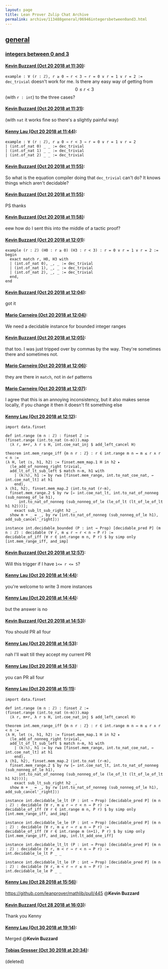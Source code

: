 ```yaml
---
layout: page
title: Lean Prover Zulip Chat Archive 
permalink: archive/113488general/06946integersbetween0and3.html
---
```


## [general](index.html)
### [integers between 0 and 3](06946integersbetween0and3.html)

#### [Kevin Buzzard (Oct 20 2018 at 11:30)](https://leanprover.zulipchat.com/#narrow/stream/113488-general/topic/integers%20between%200%20and%203/near/136162002):
`example : ∀ (r : ℤ), r ≥ 0 → r < 3 → r = 0 ∨ r = 1 ∨ r = 2 := dec_trivial` doesn't work for me. Is there any easy way of getting from $$0\leq r<3$$ (with `r : int`) to the three cases?

#### [Kevin Buzzard (Oct 20 2018 at 11:31)](https://leanprover.zulipchat.com/#narrow/stream/113488-general/topic/integers%20between%200%20and%203/near/136162014):
(with `nat` it works fine so there's a slightly painful way)

#### [Kenny Lau (Oct 20 2018 at 11:44)](https://leanprover.zulipchat.com/#narrow/stream/113488-general/topic/integers%20between%200%20and%203/near/136162377):
```lean
example : ∀ (r : ℤ), r ≥ 0 → r < 3 → r = 0 ∨ r = 1 ∨ r = 2
| (int.of_nat 0) _ _ := dec_trivial
| (int.of_nat 1) _ _ := dec_trivial
| (int.of_nat 2) _ _ := dec_trivial
```

#### [Kevin Buzzard (Oct 20 2018 at 11:55)](https://leanprover.zulipchat.com/#narrow/stream/113488-general/topic/integers%20between%200%20and%203/near/136162649):
So what is the equation compiler doing that `dec_trivial` can't do? It knows things which aren't decidable?

#### [Kevin Buzzard (Oct 20 2018 at 11:55)](https://leanprover.zulipchat.com/#narrow/stream/113488-general/topic/integers%20between%200%20and%203/near/136162650):
PS thanks

#### [Kevin Buzzard (Oct 20 2018 at 11:58)](https://leanprover.zulipchat.com/#narrow/stream/113488-general/topic/integers%20between%200%20and%203/near/136162733):
eew how do I sent this into the middle of a tactic proof?

#### [Kevin Buzzard (Oct 20 2018 at 12:01)](https://leanprover.zulipchat.com/#narrow/stream/113488-general/topic/integers%20between%200%20and%203/near/136162829):
```lean
example (r : ℤ) (H0 : r ≥ 0) (H3 : r < 3) : r = 0 ∨ r = 1 ∨ r = 2 :=
begin
  exact match r, H0, H3 with
  | (int.of_nat 0), _, _ := dec_trivial
  | (int.of_nat 1), _, _ := dec_trivial
  | (int.of_nat 2), _, _ := dec_trivial
  end,
end
```

#### [Kevin Buzzard (Oct 20 2018 at 12:04)](https://leanprover.zulipchat.com/#narrow/stream/113488-general/topic/integers%20between%200%20and%203/near/136162916):
got it

#### [Mario Carneiro (Oct 20 2018 at 12:04)](https://leanprover.zulipchat.com/#narrow/stream/113488-general/topic/integers%20between%200%20and%203/near/136162917):
We need a decidable instance for bounded integer ranges

#### [Kevin Buzzard (Oct 20 2018 at 12:05)](https://leanprover.zulipchat.com/#narrow/stream/113488-general/topic/integers%20between%200%20and%203/near/136162930):
that too. I was just tripped over by commas by the way. They're sometimes there and sometimes not.

#### [Mario Carneiro (Oct 20 2018 at 12:06)](https://leanprover.zulipchat.com/#narrow/stream/113488-general/topic/integers%20between%200%20and%203/near/136162975):
they are there in `match`, not in `def` patterns

#### [Mario Carneiro (Oct 20 2018 at 12:07)](https://leanprover.zulipchat.com/#narrow/stream/113488-general/topic/integers%20between%200%20and%203/near/136162980):
I agree that this is an annoying inconsistency, but it also makes sense locally, if you change it then it doesn't fit something else

#### [Kenny Lau (Oct 20 2018 at 12:12)](https://leanprover.zulipchat.com/#narrow/stream/113488-general/topic/integers%20between%200%20and%203/near/136163123):
```lean
import data.finset

def int.range (m n : ℤ) : finset ℤ :=
(finset.range (int.to_nat (n-m))).map
  ⟨λ r, m+r, λ r s H, int.coe_nat_inj $ add_left_cancel H⟩

theorem int.mem_range_iff {m n r : ℤ} : r ∈ int.range m n ↔ m ≤ r ∧ r < n :=
⟨λ H, let ⟨s, h1, h2⟩ := finset.mem_map.1 H in h2 ▸
  ⟨le_add_of_nonneg_right trivial,
  add_lt_of_lt_sub_left $ match n-m, h1 with
    | (k:ℕ), h1 := by rwa [finset.mem_range, int.to_nat_coe_nat, ← int.coe_nat_lt] at h1
    end⟩,
λ ⟨h1, h2⟩, finset.mem_map.2 ⟨int.to_nat (r-m),
  finset.mem_range.2 $ by rw [← int.coe_nat_lt, int.to_nat_of_nonneg (sub_nonneg_of_le h1),
      int.to_nat_of_nonneg (sub_nonneg_of_le (le_of_lt (lt_of_le_of_lt h1 h2)))];
    exact sub_lt_sub_right h2 _,
  show m + _ = _, by rw [int.to_nat_of_nonneg (sub_nonneg_of_le h1), add_sub_cancel'_right]⟩⟩

instance int.decidable_bounded (P : int → Prop) [decidable_pred P] (m n : ℤ) : decidable (∀ r, m ≤ r → r < n → P r) :=
decidable_of_iff (∀ r ∈ int.range m n, P r) $ by simp only [int.mem_range_iff, and_imp]
```

#### [Kevin Buzzard (Oct 20 2018 at 12:57)](https://leanprover.zulipchat.com/#narrow/stream/113488-general/topic/integers%20between%200%20and%203/near/136164321):
Will this trigger if I have `1<= r <= 5`?

#### [Kenny Lau (Oct 20 2018 at 14:44)](https://leanprover.zulipchat.com/#narrow/stream/113488-general/topic/integers%20between%200%20and%203/near/136167268):
you're welcome to write 3 more instances

#### [Kenny Lau (Oct 20 2018 at 14:44)](https://leanprover.zulipchat.com/#narrow/stream/113488-general/topic/integers%20between%200%20and%203/near/136167269):
but the answer is no

#### [Kevin Buzzard (Oct 20 2018 at 14:53)](https://leanprover.zulipchat.com/#narrow/stream/113488-general/topic/integers%20between%200%20and%203/near/136167496):
You should PR all four

#### [Kenny Lau (Oct 20 2018 at 14:53)](https://leanprover.zulipchat.com/#narrow/stream/113488-general/topic/integers%20between%200%20and%203/near/136167500):
nah I'll wait till they accept my current PR

#### [Kenny Lau (Oct 20 2018 at 14:53)](https://leanprover.zulipchat.com/#narrow/stream/113488-general/topic/integers%20between%200%20and%203/near/136167501):
you can PR all four

#### [Kenny Lau (Oct 20 2018 at 15:11)](https://leanprover.zulipchat.com/#narrow/stream/113488-general/topic/integers%20between%200%20and%203/near/136168035):
```lean
import data.finset

def int.range (m n : ℤ) : finset ℤ :=
(finset.range (int.to_nat (n-m))).map
  ⟨λ r, m+r, λ r s H, int.coe_nat_inj $ add_left_cancel H⟩

theorem int.mem_range_iff {m n r : ℤ} : r ∈ int.range m n ↔ m ≤ r ∧ r < n :=
⟨λ H, let ⟨s, h1, h2⟩ := finset.mem_map.1 H in h2 ▸
  ⟨le_add_of_nonneg_right trivial,
  add_lt_of_lt_sub_left $ match n-m, h1 with
    | (k:ℕ), h1 := by rwa [finset.mem_range, int.to_nat_coe_nat, ← int.coe_nat_lt] at h1
    end⟩,
λ ⟨h1, h2⟩, finset.mem_map.2 ⟨int.to_nat (r-m),
  finset.mem_range.2 $ by rw [← int.coe_nat_lt, int.to_nat_of_nonneg (sub_nonneg_of_le h1),
      int.to_nat_of_nonneg (sub_nonneg_of_le (le_of_lt (lt_of_le_of_lt h1 h2)))];
    exact sub_lt_sub_right h2 _,
  show m + _ = _, by rw [int.to_nat_of_nonneg (sub_nonneg_of_le h1), add_sub_cancel'_right]⟩⟩

instance int.decidable_le_lt (P : int → Prop) [decidable_pred P] (m n : ℤ) : decidable (∀ r, m ≤ r → r < n → P r) :=
decidable_of_iff (∀ r ∈ int.range m n, P r) $ by simp only [int.mem_range_iff, and_imp]

instance int.decidable_le_le (P : int → Prop) [decidable_pred P] (m n : ℤ) : decidable (∀ r, m ≤ r → r ≤ n → P r) :=
decidable_of_iff (∀ r ∈ int.range m (n+1), P r) $ by simp only [int.mem_range_iff, and_imp, int.lt_add_one_iff]

instance int.decidable_lt_lt (P : int → Prop) [decidable_pred P] (m n : ℤ) : decidable (∀ r, m < r → r < n → P r) :=
int.decidable_le_lt P _ _

instance int.decidable_lt_le (P : int → Prop) [decidable_pred P] (m n : ℤ) : decidable (∀ r, m < r → r ≤ n → P r) :=
int.decidable_le_le P _ _
```

#### [Kenny Lau (Oct 28 2018 at 15:56)](https://leanprover.zulipchat.com/#narrow/stream/113488-general/topic/integers%20between%200%20and%203/near/136655155):
https://github.com/leanprover/mathlib/pull/445 @**Kevin Buzzard**

#### [Kevin Buzzard (Oct 28 2018 at 16:03)](https://leanprover.zulipchat.com/#narrow/stream/113488-general/topic/integers%20between%200%20and%203/near/136655417):
Thank you Kenny

#### [Kenny Lau (Oct 30 2018 at 19:14)](https://leanprover.zulipchat.com/#narrow/stream/113488-general/topic/integers%20between%200%20and%203/near/136795548):
Merged @**Kevin Buzzard**

#### [Tobias Grosser (Oct 30 2018 at 20:34)](https://leanprover.zulipchat.com/#narrow/stream/113488-general/topic/integers%20between%200%20and%203/near/136801131):
(deleted)

